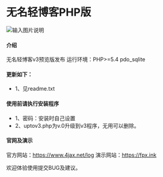 # 无名轻博客PHP版

![输入图片说明](https://www.4jax.net/images/img1.jpg "截图")

#### 介绍

无名轻博客v3预览版发布
运行环境：PHP>=5.4 pdo_sqlite

#### 更新如下：

- 1、见readme.txt

#### 使用前请执行安装程序


- 1、密码：安装时自己设置
- 2、uptov3.php为v.0升级到v3程序，无用可以删除。

#### 官网及演示

官方网站：https://www.4jax.net/log
演示网站：https://fpx.ink

欢迎体验使用提交BUG及建议。
